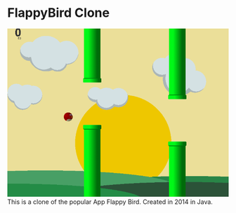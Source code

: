 # FlappyBird Clone
![video](https://github.com/timkaiser/FlappyBird/blob/master/info/flappybird.gif?raw=true)
<br>
This is a clone of the popular App Flappy Bird. Created in 2014 in Java.
